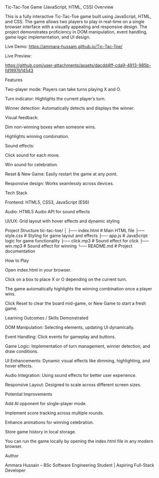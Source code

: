 Tic-Tac-Toe Game (JavaScript, HTML, CSS)
Overview

This is a fully interactive Tic-Tac-Toe game built using JavaScript, HTML, and CSS. The game allows two players to play in real-time on a single browser interface with a visually appealing and responsive design. The project demonstrates proficiency in DOM manipulation, event handling, game logic implementation, and UI design.

Live Demo:  https://ammara-hussain.github.io/Tic-Tac-Toe/

Live Preview: 



https://github.com/user-attachments/assets/dacdd4ff-cda9-4913-985b-fd1997b14543


Features

Two-player mode: Players can take turns playing X and O.

Turn indicator: Highlights the current player’s turn.

Winner detection: Automatically detects and displays the winner.

Visual feedback:

Dim non-winning boxes when someone wins.

Highlights winning combination.

Sound effects:

Click sound for each move.

Win sound for celebration.

Reset & New Game: Easily restart the game at any point.

Responsive design: Works seamlessly across devices.

Tech Stack

Frontend: HTML5, CSS3, JavaScript (ES6)

Audio: HTML5 Audio API for sound effects

UI/UX: Grid layout with hover effects and dynamic styling

Project Structure
tic-tac-toe/
│
├── index.html          # Main HTML file
├── style.css           # Styling for game layout and effects
├── app.js              # JavaScript logic for game functionality
├── click.mp3           # Sound effect for click
├── win.mp3             # Sound effect for winning
└── README.md           # Project documentation

How to Play

Open index.html in your browser.

Click on a box to place X or O depending on the current turn.

The game automatically highlights the winning combination once a player wins.

Click Reset to clear the board mid-game, or New Game to start a fresh game.

Learning Outcomes / Skills Demonstrated

DOM Manipulation: Selecting elements, updating UI dynamically.

Event Handling: Click events for gameplay and buttons.

Game Logic: Implementation of turn management, winner detection, and draw conditions.

UI Enhancements: Dynamic visual effects like dimming, highlighting, and hover effects.

Audio Integration: Using sound effects for better user experience.

Responsive Layout: Designed to scale across different screen sizes.

Potential Improvements

Add AI opponent for single-player mode.

Implement score tracking across multiple rounds.

Enhance animations for winning celebration.

Store game history in local storage.



You can run the game locally by opening the index.html file in any modern browser.

Author

Ammara Hussain – BSc Software Engineering Student | Aspiring Full-Stack Developer
